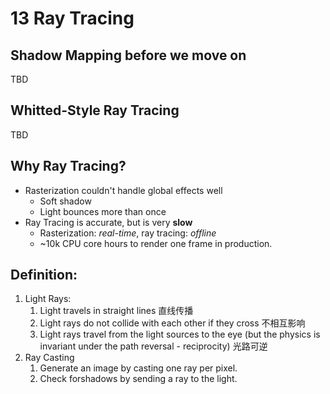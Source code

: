 # 13 Ray Tracing
## Shadow Mapping before we move on 
TBD
## Whitted-Style Ray Tracing
TBD
## Why Ray Tracing?
- Rasterization couldn't handle global effects well
    - Soft shadow
    - Light bounces more than once
- Ray Tracing is accurate, but is very **slow**
    - Rasterization: *real-time*, ray tracing: *offline*
    - ~10k CPU core hours to render one frame in production.
## Definition:
1. Light Rays:
    1. Light travels in straight lines 直线传播
    2. Light rays do not collide with each other if they cross 不相互影响
    3. Light rays travel from the light sources to the eye (but the physics is invariant under the path reversal - reciprocity) 光路可逆
2. Ray Casting
    1. Generate an image by casting one ray per pixel.
    2. Check forshadows by sending a ray to the light.
